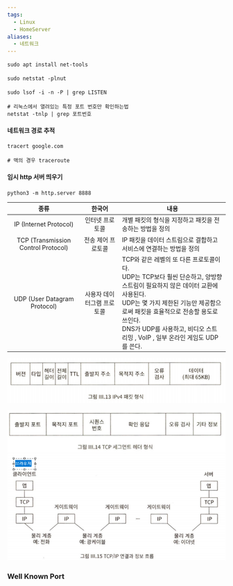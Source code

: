 ```yaml
---
tags:
  - Linux
  - HomeServer
aliases:
  - 네트워크
---
```

```shell
sudo apt install net-tools

sudo netstat -plnut

sudo lsof -i -n -P | grep LISTEN

# 리눅스에서 열려있는 특정 포트 번호만 확인하는법
netstat -tnlp | grep 포트번호

```

#### 네트워크 경로 추적
```shell
tracert google.com

# 맥의 경우 traceroute
```

#### 임시 http 서버 띄우기
```shell
python3 -m http.server 8888
```

| 종류                                | 한국어                     | 내용                                                                                                                                                                                                                                                                                                  |
| :-----------------------------------: | :--------------------------: | ----------------------------------------------------------------------------------------------------------------------------------------------------------------------------------------------------------------------------------------------------------------------------------------------------- |
| IP (Internet Protocol)              | 인터넷 프로토콜            | 개별 패킷의 형식을 지정하고 패킷을 전송하는 방법을 정의                                                                                                                                                                                                                                               |
| TCP (Transmission Control Protocol) | 전송 제어 프로토콜         | IP 패킷을 데이터 스트림으로 결합하고 서비스에 연결하는 방법을 정의                                                                                                                                                                                                                                    |
| UDP (User Datagram Protocol)        | 사용자 데이터그램 프로토콜 | TCP와 같은 레벨의 또 다른 프로토콜이다. <br>UDP는 TCP보다 훨씬 단순하고, 양방향 스트림이 필요하지 않은 데이터 교환에 사용된다. <br>UDP는 몇 가지 제한된 기능만 제공함으로써 패킷을 효율적으로 전송할 용도로 쓰인다. <br>DNS가 UDP를 사용하고, 비디오 스트리밍 , VoIP , 일부 온라인 게임도 UDP를 쓴다. |


![](network.png)

![](network-1.png)
![](network-2.png)
### Well Known Port
